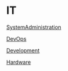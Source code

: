 # IT


[SystemAdministration](sysadmin/sysadmin.md)

[DevOps](devops/devops.md)

[Development](development/development.md)

[Hardware](hardware/hardware.md)
